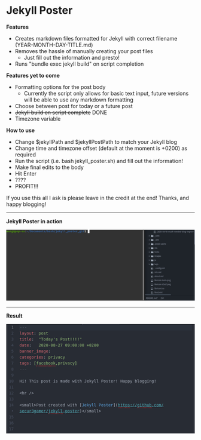 # Jekyll Poster

**Features**
- Creates markdown files formatted for Jekyll with correct filename (YEAR-MONTH-DAY-TITLE.md)
- Removes the hassle of manually creating your post files
  - Just fill out the information and presto!
- Runs "bundle exec jekyll build" on script completion

**Features yet to come**
- Formatting options for the post body
  - Currently the script only allows for basic text input, future versions will be able to use any markdown formatting
- Choose between post for today or a future post
- ~~Jekyll build on script complete~~ DONE
- Timezone variable

**How to use**
- Change $jekyllPath and $jekyllPostPath to match your Jekyll blog
- Change time and timezone offset (default at the moment is +0200) as required
- Run the script (i.e. bash jekyll_poster.sh) and fill out the information!
- Make final edits to the body
- Hit Enter
- ????
- PROFIT!!!

If you use this all I ask is please leave in the credit at the end! Thanks, and happy blogging!

---
**Jekyll Poster in action**

![Jekyll Poster in action](jekyll_poster_in_action.gif?raw=true)

---
**Result**

![Jekyll Poster Screenshot](jekyll_poster_screenshot.png?raw=true)
